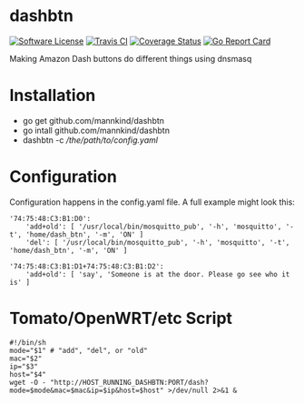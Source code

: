 # dashbtn

[![Software
License](https://img.shields.io/badge/License-MIT-orange.svg?style=flat-square)](https://github.com/mannkind/dashbtn/blob/master/LICENSE.md)
[![Travis
CI](https://img.shields.io/travis/mannkind/dashbtn/master.svg?style=flat-square)](https://travis-ci.org/mannkind/dashbtn)
[![Coverage Status](http://codecov.io/github/mannkind/dashbtn/coverage.svg?branch=master)](http://codecov.io/github/mannkind/dashbtn?branch=master)
[![Go Report Card](https://goreportcard.com/badge/github.com/mannkind/dashbtn)](https://goreportcard.com/report/github.com/mannkind/dashbtn)

Making Amazon Dash buttons do different things using dnsmasq 

# Installation

* go get github.com/mannkind/dashbtn
* go intall github.com/mannkind/dashbtn
* dashbtn -c */the/path/to/config.yaml*

# Configuration

Configuration happens in the config.yaml file. A full example might look this:

```
'74:75:48:C3:B1:D0':
    'add+old': [ '/usr/local/bin/mosquitto_pub', '-h', 'mosquitto', '-t', 'home/dash_btn', '-m', 'ON' ]
    'del': [ '/usr/local/bin/mosquitto_pub', '-h', 'mosquitto', '-t', 'home/dash_btn', '-m', 'ON' ]

'74:75:48:C3:B1:D1+74:75:48:C3:B1:D2':
    'add+old': [ 'say', 'Someone is at the door. Please go see who it is' ]
```

# Tomato/OpenWRT/etc Script
```
#!/bin/sh
mode="$1" # "add", "del", or "old"
mac="$2"
ip="$3"
host="$4"
wget -O - "http://HOST_RUNNING_DASHBTN:PORT/dash?mode=$mode&mac=$mac&ip=$ip&host=$host" >/dev/null 2>&1 &
```
